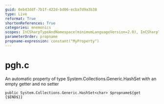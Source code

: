 ```yaml
---
guid: 0eb43ddf-7b1f-422d-bd06-ecba7d9a3b38
type: Live
reformat: True
shortenReferences: True
categories: mnemonics
scopes: InCSharpTypeAndNamespace(minimumLanguageVersion=2.0), InCSharpTypeMember(minimumLanguageVersion=2.0)
parameterOrder: propname
propname-expression: constant("MyProperty")
---
```


# pgh.c

An automatic property of type System.Collections.Generic.HashSet<char> with an empty getter and no setter

```
public System.Collections.Generic.HashSet<char> $propname${get {$END$}}
```
